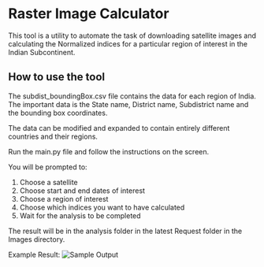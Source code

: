 # Raster Image Calculator
This tool is a utility to automate the task of downloading satellite images and calculating the 
Normalized indices for a particular region of interest in the Indian Subcontinent. 

## How to use the tool
The subdist_boundingBox.csv file contains the data for each region of India. 
The important data is the State name, District name, Subdistrict name and the bounding box coordinates.

The data can be modified and expanded to contain entirely different countries and their regions.

Run the main.py file and follow the instructions on the screen.

You will be prompted to: 
1. Choose a satellite
2. Choose start and end dates of interest
3. Choose a region of interest
4. Choose which indices you want to have calculated
5. Wait for the analysis to be completed

The result will be in the analysis folder in the latest Request folder in the Images directory.

Example Result:
![Sample Output](https://github.com/nooodle-soup/Automated-Index-Generator/blob/master/docs/Automated%20Index%20Calculator.png)
